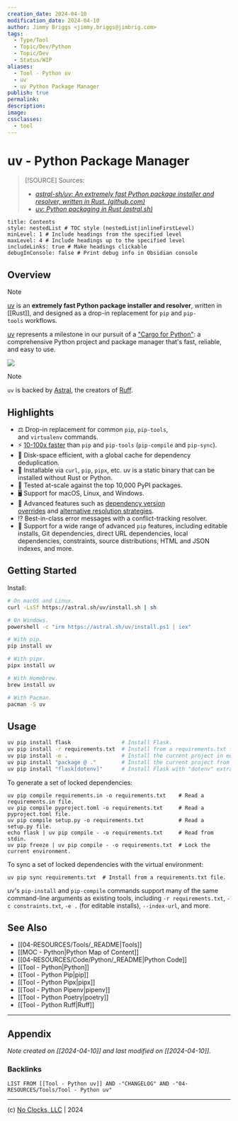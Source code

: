 ```yaml
---
creation_date: 2024-04-10
modification_date: 2024-04-10
author: Jimmy Briggs <jimmy.briggs@jimbrig.com>
tags:
  - Type/Tool
  - Topic/Dev/Python
  - Topic/Dev
  - Status/WIP
aliases:
  - Tool - Python uv
  - uv
  - uv Python Package Manager
publish: true
permalink:
description:
image:
cssclasses:
  - tool
---
```



# uv - Python Package Manager

> [!SOURCE] Sources:
> - *[astral-sh/uv: An extremely fast Python package installer and resolver, written in Rust. (github.com)](https://github.com/astral-sh/uv)*
> - *[uv: Python packaging in Rust (astral.sh)](https://astral.sh/blog/uv)*

```table-of-contents
title: Contents 
style: nestedList # TOC style (nestedList|inlineFirstLevel)
minLevel: 1 # Include headings from the specified level
maxLevel: 4 # Include headings up to the specified level
includeLinks: true # Make headings clickable
debugInConsole: false # Print debug info in Obsidian console
```

## Overview

> [!NOTE]
> [uv](https://github.com/astral-sh/uv) is an **extremely fast Python package installer and resolver**, written in [[Rust]], and designed as a drop-in replacement for `pip` and `pip-tools` workflows.

[uv](https://github.com/astral-sh/uv) represents a milestone in our pursuit of a ["Cargo for Python"](https://blog.rust-lang.org/2016/05/05/cargo-pillars.html#pillars-of-cargo): a comprehensive Python project and package manager that's fast, reliable, and easy to use.

![](https://i.imgur.com/NyVDp2A.png)

> [!NOTE]
> `uv` is backed by [Astral](https://astral.sh/), the creators of [Ruff](https://github.com/astral-sh/ruff).

## Highlights

- ⚖️ Drop-in replacement for common `pip`, `pip-tools`, and `virtualenv` commands.
- ⚡️ [10-100x faster](https://github.com/astral-sh/uv/blob/main/BENCHMARKS.md) than `pip` and `pip-tools` (`pip-compile` and `pip-sync`).
- 💾 Disk-space efficient, with a global cache for dependency deduplication.
- 🐍 Installable via `curl`, `pip`, `pipx`, etc. uv is a static binary that can be installed without Rust or Python.
- 🧪 Tested at-scale against the top 10,000 PyPI packages.
- 🖥️ Support for macOS, Linux, and Windows.
- 🧰 Advanced features such as [dependency version overrides](https://github.com/astral-sh/uv#dependency-overrides) and [alternative resolution strategies](https://github.com/astral-sh/uv#resolution-strategy).
- ⁉️ Best-in-class error messages with a conflict-tracking resolver.
- 🤝 Support for a wide range of advanced `pip` features, including editable installs, Git dependencies, direct URL dependencies, local dependencies, constraints, source distributions, HTML and JSON indexes, and more.

## Getting Started

Install:

```bash
# On macOS and Linux.
curl -LsSf https://astral.sh/uv/install.sh | sh

# On Windows.
powershell -c "irm https://astral.sh/uv/install.ps1 | iex"

# With pip.
pip install uv

# With pipx.
pipx install uv

# With Homebrew.
brew install uv

# With Pacman.
pacman -S uv
```

## Usage

```bash
uv pip install flask                # Install Flask.
uv pip install -r requirements.txt  # Install from a requirements.txt file.
uv pip install -e .                 # Install the current project in editable mode.
uv pip install "package @ ."        # Install the current project from disk.
uv pip install "flask[dotenv]"      # Install Flask with "dotenv" extra.
```

To generate a set of locked dependencies:

```shell
uv pip compile requirements.in -o requirements.txt    # Read a requirements.in file.
uv pip compile pyproject.toml -o requirements.txt     # Read a pyproject.toml file.
uv pip compile setup.py -o requirements.txt           # Read a setup.py file.
echo flask | uv pip compile - -o requirements.txt     # Read from stdin.
uv pip freeze | uv pip compile - -o requirements.txt  # Lock the current environment.
```

To sync a set of locked dependencies with the virtual environment:

```shell
uv pip sync requirements.txt  # Install from a requirements.txt file.
```

uv's `pip-install` and `pip-compile` commands support many of the same command-line arguments as existing tools, including `-r requirements.txt`, `-c constraints.txt`, `-e .` (for editable installs), `--index-url`, and more.

## See Also

- [[04-RESOURCES/Tools/_README|Tools]]
- [[MOC - Python|Python Map of Content]]
- [[04-RESOURCES/Code/Python/_README|Python Code]]
- [[Tool - Python|Python]]
- [[Tool - Python Pip|pip]]
- [[Tool - Python Pipx|pipx]]
- [[Tool - Python Pipenv|pipenv]]
- [[Tool - Python Poetry|poetry]]
- [[Tool - Python Ruff|Ruff]]

***

## Appendix

*Note created on [[2024-04-10]] and last modified on [[2024-04-10]].*

### Backlinks

```dataview
LIST FROM [[Tool - Python uv]] AND -"CHANGELOG" AND -"04-RESOURCES/Tools/Tool - Python uv"
```

***

(c) [No Clocks, LLC](https://github.com/noclocks) | 2024
